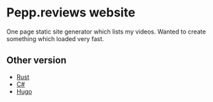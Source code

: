 # Pepp.reviews website

One page static site generator which lists my videos. Wanted to create
something which loaded very fast.

## Other version

- [Rust](https://github.com/peppage/pepp.reviews/tree/rust)
- [C#](https://github.com/peppage/pepp.reviews/tree/csharp)
- [Hugo](https://github.com/peppage/pepp.reviews/tree/hugo)
